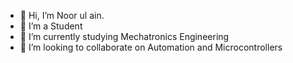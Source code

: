 - 👋 Hi, I’m Noor ul ain.
- 👀 I’m a Student
- 🌱 I’m currently studying Mechatronics Engineering
- 💞️ I’m looking to collaborate on Automation and Microcontrollers

<!---
NUAA404/NUAA404 is a ✨ special ✨ repository because its `README.md` (this file) appears on your GitHub profile.
You can click the Preview link to take a look at your changes.
--->
